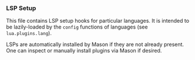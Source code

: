 ### LSP Setup

This file contains LSP setup hooks for particular languages. It is intended to be lazily-loaded by the `config` functions
of languages (see `lua.plugins.lang`).

LSPs are automatically installed by Mason if they are not already present. One can inspect or manually install plugins via Mason
if desired.
